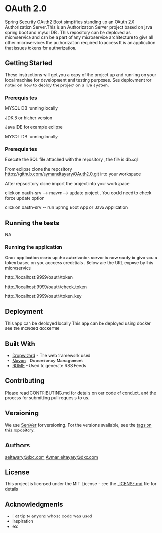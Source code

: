 # OAuth 2.0

Spring Security OAuth2 Boot simplifies standing up an OAuth 2.0 Authorization Server.This is an Authorization Server project based on java spring boot and mysql DB . This repository can be deployed as microservice and can be a part of any microservice architecture to give all other microservices the authorization required to access
It is an application that issues tokens for authorization.

## Getting Started

These instructions will get you a copy of the project up and running on your local machine for development and testing purposes. See deployment for notes on how to deploy the project on a live system.

### Prerequisites

MYSQL DB running locally

JDK 8 or higher version

Java IDE for example eclipse

MYSQL DB running locally



### Prerequisites



Execute the SQL file attached with the repository , the file is db.sql

From eclipse clone the repository  https://github.com/aymaneltayary/OAuth2.0.git into your workspace

After repsository clone import the project into your workspace

click on oauth-srv --> maven--> update project . You could need to check force update option

click on oauth-srv -- run Spring Boot App or Java Application


## Running the tests

NA

### Running the application

Once application starts up the autorization server is now ready to give you a token based on you acccess credetials .
Below are the URL expose by this microservice 

http://localhost:9999/oauth/token

http://localhost:9999/oauth/check_token

http://localhost:9999/oauth/token_key



## Deployment

This app can be deployed locally
This app can be deployed using docker see the included dockerfile

## Built With

* [Dropwizard](http://www.dropwizard.io/1.0.2/docs/) - The web framework used
* [Maven](https://maven.apache.org/) - Dependency Management
* [ROME](https://rometools.github.io/rome/) - Used to generate RSS Feeds

## Contributing

Please read [CONTRIBUTING.md](https://gist.github.com/PurpleBooth/b24679402957c63ec426) for details on our code of conduct, and the process for submitting pull requests to us.

## Versioning

We use [SemVer](http://semver.org/) for versioning. For the versions available, see the [tags on this repository](https://github.com/your/project/tags). 

## Authors

aeltayary@dxc.com
Ayman.eltayary@dxc.com


## License

This project is licensed under the MIT License - see the [LICENSE.md](LICENSE.md) file for details

## Acknowledgments

* Hat tip to anyone whose code was used
* Inspiration
* etc
